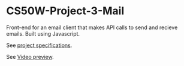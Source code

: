 # CS50W-Project-3-Mail

Front-end for an email client that makes API calls to send and recieve emails. Built using Javascript.

See [project specifications](https://cs50.harvard.edu/web/2020/projects/3/mail/).

See [Video preview](https://www.youtube.com/watch?v=VBtFKKC3YWE).
